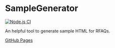 # SampleGenerator

[![Node.js CI](https://github.com/Dirain1700/SampleGenerator/actions/workflows/node.js.yml/badge.svg)](https://github.com/Dirain1700/SampleGenerator/actions/workflows/node.js.yml)

An helpful tool to generate sample HTML for RFAQs.

<a href="https://dirain1700.github.io/SampleGenerator/">GitHub Pages</a>
